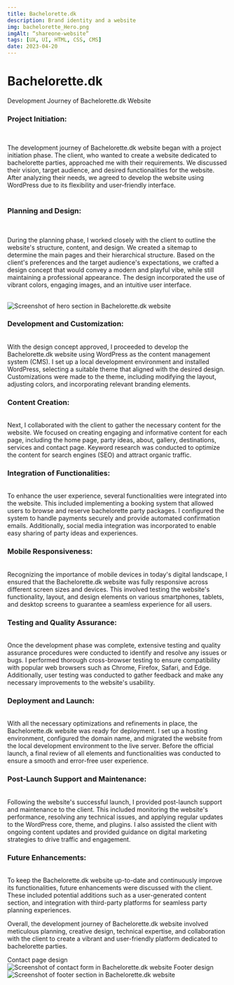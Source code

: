 ```yaml
---
title: Bachelorette.dk
description: Brand identity and a website
img: bachelorette_Hero.png
imgAlt: “shareone-website“
tags: [UX, UI, HTML, CSS, CMS]
date: 2023-04-20
---
```


# Bachelorette.dk
Development Journey of Bachelorette.dk Website

### Project Initiation:
<br>

The development journey of Bachelorette.dk website began with a project initiation phase. The client, who wanted to create a website dedicated to bachelorette parties, approached me with their requirements. We discussed their vision, target audience, and desired functionalities for the website. After analyzing their needs, we agreed to develop the website using WordPress due to its flexibility and user-friendly interface.
<br>
<br>

### Planning and Design:
<br>

During the planning phase, I worked closely with the client to outline the website's structure, content, and design. We created a sitemap to determine the main pages and their hierarchical structure. Based on the client's preferences and the target audience's expectations, we crafted a design concept that would convey a modern and playful vibe, while still maintaining a professional appearance. The design incorporated the use of vibrant colors, engaging images, and an intuitive user interface.
<br>
<br>

![Screenshot of hero section in Bachelorette.dk website](/img/bachelorette_Hero.png)
### Development and Customization:

<br>
With the design concept approved, I proceeded to develop the Bachelorette.dk website using WordPress as the content management system (CMS). I set up a local development environment and installed WordPress, selecting a suitable theme that aligned with the desired design. Customizations were made to the theme, including modifying the layout, adjusting colors, and incorporating relevant branding elements.

### Content Creation:
<br>
Next, I collaborated with the client to gather the necessary content for the website. We focused on creating engaging and informative content for each page, including the home page, party ideas, about, gallery, destinations, services and contact page. Keyword research was conducted to optimize the content for search engines (SEO) and attract organic traffic.

### Integration of Functionalities:
<br>
To enhance the user experience, several functionalities were integrated into the website. This included implementing a booking system that allowed users to browse and reserve bachelorette party packages. I configured the system to handle payments securely and provide automated confirmation emails. Additionally, social media integration was incorporated to enable easy sharing of party ideas and experiences.

### Mobile Responsiveness:
<br>
Recognizing the importance of mobile devices in today's digital landscape, I ensured that the Bachelorette.dk website was fully responsive across different screen sizes and devices. This involved testing the website's functionality, layout, and design elements on various smartphones, tablets, and desktop screens to guarantee a seamless experience for all users.

### Testing and Quality Assurance:
<br>
Once the development phase was complete, extensive testing and quality assurance procedures were conducted to identify and resolve any issues or bugs. I performed thorough cross-browser testing to ensure compatibility with popular web browsers such as Chrome, Firefox, Safari, and Edge. Additionally, user testing was conducted to gather feedback and make any necessary improvements to the website's usability.

### Deployment and Launch:
<br>
With all the necessary optimizations and refinements in place, the Bachelorette.dk website was ready for deployment. I set up a hosting environment, configured the domain name, and migrated the website from the local development environment to the live server. Before the official launch, a final review of all elements and functionalities was conducted to ensure a smooth and error-free user experience.

### Post-Launch Support and Maintenance:
<br>
Following the website's successful launch, I provided post-launch support and maintenance to the client. This included monitoring the website's performance, resolving any technical issues, and applying regular updates to the WordPress core, theme, and plugins. I also assisted the client with ongoing content updates and provided guidance on digital marketing strategies to drive traffic and engagement.

### Future Enhancements:
<br>
To keep the Bachelorette.dk website up-to-date and continuously improve its functionalities, future enhancements were discussed with the client. These included potential additions such as a user-generated content section, and integration with third-party platforms for seamless party planning experiences.



Overall, the development journey of Bachelorette.dk website involved meticulous planning, creative design, technical expertise, and collaboration with the client to create a vibrant and user-friendly platform dedicated to bachelorette parties.

Contact page design
![Screenshot of contact form in Bachelorette.dk website](/img/bachelorette_contact.png)
Footer design
![Screenshot of footer section in Bachelorette.dk website](/img/bachelorette_footer.png)

<style scoped>
    a {
        text-decoration: none;
    }
</style>
